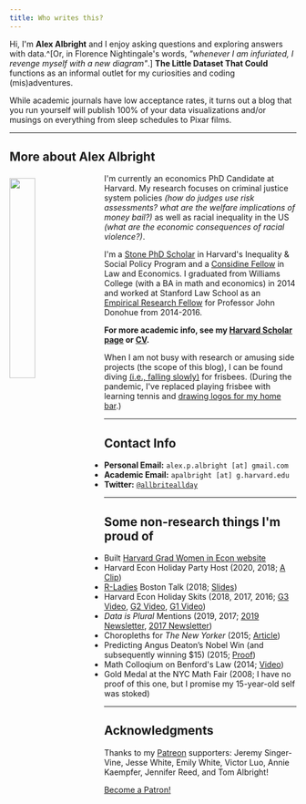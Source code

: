 ```yaml
---
title: Who writes this?
---
```


Hi, I'm **Alex Albright** and I enjoy asking questions and exploring answers with data.^[Or, in Florence Nightingale's words, *"whenever I am infuriated, I revenge myself with a new diagram"*.] **The Little Dataset That Could** functions as an informal outlet for my curiosities and coding (mis)adventures. 

While academic journals have low acceptance rates, it turns out a blog that you run yourself will publish 100% of your data visualizations and/or musings on everything from sleep schedules to Pixar films.

---

## More about Alex Albright

<img src="/./about_files/headshot2.png" style="float: left; margin-right: 15px; margin-top: 8px" alt="" width="30%" height="30%" /> 

I'm currently an economics PhD Candidate at Harvard. My research focuses on criminal justice system policies *(how do judges use risk assessments? what are the welfare implications of money bail?)* as well as racial inequality in the US *(what are the economic consequences of racial violence?)*.

I'm a [Stone PhD Scholar](https://inequality.hks.harvard.edu/fellowship-awards) in Harvard's Inequality & Social Policy Program and a [Considine Fellow](http://www.law.harvard.edu/programs/olin_center/fellowships.php) in Law and Economics. I graduated from Williams College (with a BA in math and economics) in 2014 and worked at Stanford Law School as an [Empirical Research Fellow](https://law.stanford.edu/empirical-research-fellowship/) for Professor John Donohue from 2014-2016.

**For more academic info, see my [Harvard Scholar page](https://scholar.harvard.edu/apalbright) or [CV](/about_files/alex-albright-cv.pdf).**

When I am not busy with research or amusing side projects (the scope of this blog), I can be found diving [(i.e., falling slowly)](https://www.youtube.com/watch?v=XKgPbg8epUg&feature=youtu.be&t=13s) for frisbees. (During the pandemic, I've replaced playing frisbee with learning tennis and [drawing logos for my home bar](https://twitter.com/AllbriteAllday/status/1360361785941925888?s=20).)

---

## Contact Info

- **Personal Email:** `alex.p.albright [at] gmail.com`
- **Academic Email:** `apalbright [at] g.harvard.edu`
- **Twitter:** [`@allbriteallday`](https://twitter.com/AllbriteAllday)

---

## Some non-research things I'm proud of

- Built [Harvard Grad Women in Econ website](https://harvardgwe.com/)
- Harvard Econ Holiday Party Host (2020, 2018; [A Clip](https://twitter.com/AllbriteAllday/status/1071169713101778944))
- [R-Ladies](https://rladies.org/) Boston Talk (2018; [Slides](/about_files/slides/Albright_rladies.pdf))
- Harvard Econ Holiday Skits (2018, 2017, 2016; [G3 Video](https://www.youtube.com/watch?v=5t-kS3l0Wlo), [G2 Video](https://www.youtube.com/watch?v=xU0NAKqRoY4&t=338s), [G1 Video](https://www.youtube.com/watch?v=SW0vVQQZ0TE))
- *Data is Plural* Mentions (2019, 2017; [2019 Newsletter](https://tinyletter.com/data-is-plural/letters/data-is-plural-2019-02-20-edition), [2017 Newsletter](https://tinyletter.com/data-is-plural/letters/data-is-plural-2017-11-08-edition))
- Choropleths for *The New Yorker* (2015; [Article](https://www.newyorker.com/culture/culture-desk/which-u-s-state-performs-best-in-the-new-yorker-caption-contest))
- Predicting Angus Deaton’s Nobel Win (and subsequently winning $15) (2015; [Proof](/about_files/venmogrant.png))
- Math Colloqium on Benford's Law (2014; [Video](https://www.youtube.com/watch?v=YIQOvAqFFLo)) 
- Gold Medal at the NYC Math Fair (2008; I have no proof of this one, but I promise my 15-year-old self was stoked) 

---

## Acknowledgments

Thanks to my [Patreon](https://www.patreon.com/allbriteallday) supporters: Jeremy Singer-Vine, Jesse White, Emily White, Victor Luo, Annie Kaempfer, Jennifer Reed, and Tom Albright!

<a href="https://www.patreon.com/bePatron?u=13177541" data-patreon-widget-type="become-patron-button">Become a Patron!</a><script async src="https://c6.patreon.com/becomePatronButton.bundle.js"></script>

